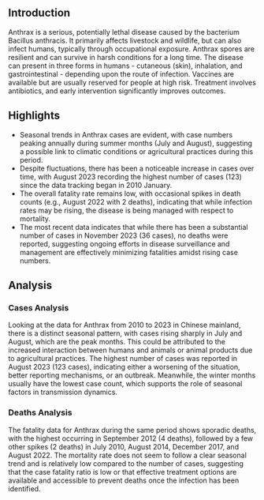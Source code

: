 ## Introduction

Anthrax is a serious, potentially lethal disease caused by the bacterium Bacillus anthracis. It primarily affects livestock and wildlife, but can also infect humans, typically through occupational exposure. Anthrax spores are resilient and can survive in harsh conditions for a long time. The disease can present in three forms in humans - cutaneous (skin), inhalation, and gastrointestinal - depending upon the route of infection. Vaccines are available but are usually reserved for people at high risk. Treatment involves antibiotics, and early intervention significantly improves outcomes.
## Highlights

- Seasonal trends in Anthrax cases are evident, with case numbers peaking annually during summer months (July and August), suggesting a possible link to climatic conditions or agricultural practices during this period.<br/>
- Despite fluctuations, there has been a noticeable increase in cases over time, with August 2023 recording the highest number of cases (123) since the data tracking began in 2010 January.<br/>
- The overall fatality rate remains low, with occasional spikes in death counts (e.g., August 2022 with 2 deaths), indicating that while infection rates may be rising, the disease is being managed with respect to mortality.<br/>
- The most recent data indicates that while there has been a substantial number of cases in November 2023 (36 cases), no deaths were reported, suggesting ongoing efforts in disease surveillance and management are effectively minimizing fatalities amidst rising case numbers.<br/>
## Analysis

### Cases Analysis
Looking at the data for Anthrax from 2010 to 2023 in Chinese mainland, there is a distinct seasonal pattern, with cases rising sharply in July and August, which are the peak months. This could be attributed to the increased interaction between humans and animals or animal products due to agricultural practices. The highest number of cases was reported in August 2023 (123 cases), indicating either a worsening of the situation, better reporting mechanisms, or an outbreak. Meanwhile, the winter months usually have the lowest case count, which supports the role of seasonal factors in transmission dynamics.

### Deaths Analysis
The fatality data for Anthrax during the same period shows sporadic deaths, with the highest occurring in September 2012 (4 deaths), followed by a few other spikes (2 deaths) in July 2010, August 2014, December 2017, and August 2022. The mortality rate does not seem to follow a clear seasonal trend and is relatively low compared to the number of cases, suggesting that the case fatality ratio is low or that effective treatment options are available and accessible to prevent deaths once the infection has been identified.
